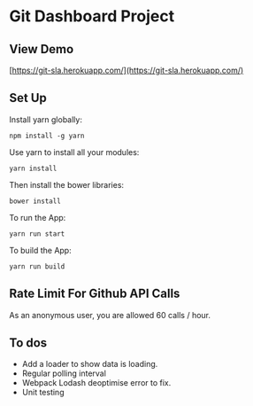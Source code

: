 # Git Dashboard Project

## View Demo

[https://git-sla.herokuapp.com/](https://git-sla.herokuapp.com/)

## Set Up

Install yarn globally:

```
npm install -g yarn
```
Use yarn to install all your modules:

```
yarn install
```

Then install the bower libraries:

```
bower install
```

To run the App:

```
yarn run start
```

To build the App:

```
yarn run build
```


## Rate Limit For Github API Calls

As an anonymous user, you are allowed 60 calls / hour.


## To dos

* Add a loader to show data is loading.
* Regular polling interval
* Webpack Lodash deoptimise error to fix.
* Unit testing
